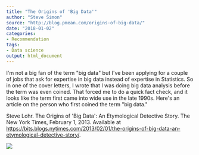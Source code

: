 ```yaml
---
title: "The Origins of 'Big Data'"
author: "Steve Simon"
source: "http://blog.pmean.com/origins-of-big-data/"
date: "2018-01-02"
categories:
- Recommendation
tags:
- Data science
output: html_document
---
```


I'm not a big fan of the term "big data" but I've been applying for a
couple of jobs that ask for expertise in big data instead of expertise
in Statistics. So in one of the cover letters, I wrote that I was doing
big data analysis before the term was even coined. That forced me to do
a quick fact check, and it looks like the term first came into wide use
in the late 1990s. Here's an article on the person who first coined the
term "big data."

<!---More--->

Steve Lohr. The Origins of 'Big Data': An Etymological Detective Story.
The New York Times, February 1, 2013. Available at
<https://bits.blogs.nytimes.com/2013/02/01/the-origins-of-big-data-an-etymological-detective-story/>.

![](http://www.pmean.com/new-images/18/origins-of-big-data01.png)




